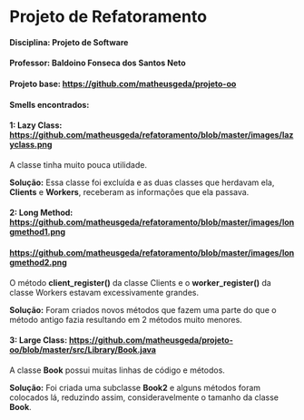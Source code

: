 # Projeto de Refatoramento

#### Disciplina: Projeto de Software

#### Professor: Baldoino Fonseca dos Santos Neto

#### Projeto base: https://github.com/matheusgeda/projeto-oo

#### Smells encontrados:

#### 1: Lazy Class: https://github.com/matheusgeda/refatoramento/blob/master/images/lazyclass.png
A classe tinha muito pouca utilidade.

**Solução:** Essa classe foi excluída e as duas classes que herdavam ela, **Clients** e **Workers**, receberam as informações que ela passava.

#### 2: Long Method: https://github.com/matheusgeda/refatoramento/blob/master/images/longmethod1.png
####                 https://github.com/matheusgeda/refatoramento/blob/master/images/longmethod2.png
O método **client_register()** da classe Clients e o **worker_register()** da classe Workers estavam excessivamente grandes.

**Solução:** Foram criados novos métodos que fazem uma parte do que o método antigo fazia resultando em 2 métodos muito menores.

#### 3: Large Class: https://github.com/matheusgeda/projeto-oo/blob/master/src/Library/Book.java
A classe **Book** possui muitas linhas de código e métodos.

**Solução:** Foi criada uma subclasse **Book2** e alguns métodos foram colocados lá, reduzindo assim, consideravelmente o tamanho da classe **Book**.
